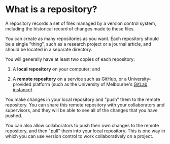 # What is a repository?

A repository records a set of files managed by a version control system, including the historical record of changes made to these files.

You can create as many repositories as you want.
Each repository should be a single "thing", such as a research project or a journal article, and should be located in a separate directory.

You will generally have at least two copies of each repository:

1. A **local repository** on your computer; and

2. A **remote repository** on a service such as GitHub, or a University-provided platform (such as the University of Melbourne's [GitLab instance](https://gitlab.unimelb.edu.au/)).

You make changes in your local repository and "push" them to the remote repository.
You can share this remote repository with your collaborators and supervisors, and they will be able to see all of the changes that you have pushed.

You can also allow collaborators to push their own changes to the remote repository, and then "pull" them into your local repository.
This is one way in which you can use version control to work collaboratively on a project.
